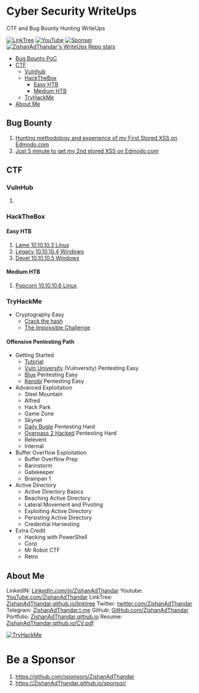 # Cyber Security WriteUps

CTF and Bug Bounty Hunting WriteUps

[![LinkTree](https://img.shields.io/badge/Link-Tree-bbd343)](https://zishanadthandar.github.io/linktree/)
[![YouTube](https://img.shields.io/youtube/channel/subscribers/UChgqXa2j7ZKkHX2Y76tSxoA)](https://youtube.com/@hackerstation)
[![Sponser](https://img.shields.io/github/sponsors/ZishanAdThandar)](https://github.com/sponsors/ZishanAdThandar)
[![ZishanAdThandar's WriteUps Repo stars](https://img.shields.io/github/stars/ZishanAdThandar/WriteUps)](https://github.com/ZishanAdThandar/WriteUps)

- [Bug Bounty PoC](#bug-bounty)
- [CTF](#ctf)
  - [Vulnhub](#vulnhub)
  - [HackTheBox](#hackthebox)
    - [Easy HTB](#easy-htb)
    - [Medium HTB](#medium-htb)
  - [TryHackMe](#tryhackme)
- [About Me](#about-me)

## Bug Bounty
1. [Hunting methodology and experience of my First Stored XSS on Edmodo.com](/bugbounty/1.md)
1. [Just 5 minute to get my 2nd stored XSS on Edmodo.com](/bugbounty/2.md)

## CTF

### VulnHub
<ol>
  <li><a href="./CTF/vulnhub/1.md" target="_blank"></a></li>
</ol>

### HackTheBox

#### Easy HTB

1. [Lame 10.10.10.3 Linux](./CTF/hackthebox.com/0001lame.md)
1. [Legacy 10.10.10.4 Windows](./CTF/hackthebox.com/0002legacy.md)
1. [Devel 10.10.10.5 Windows](./CTF/hackthebox.com/0003devel.md)

#### Medium HTB
1. [Popcorn 10.10.10.6 Linux ](./CTF/hackthebox.com/0004popcorn.md)



### TryHackMe
- Cryptography Easy
  - [Crack the hash](/CTF/tryhackme.com/crackthehash.md)
  - [The Impossible Challenge](/CTF/tryhackme.com/theimpossiblechallenge.md)
#### Offensive Pentesting Path
- Getting Started
  - [Tutorial](/CTF/tryhackme.com/tutorial.md)
  - [Vuln University](/CTF/tryhackme.com/vulnversity.md) (Vulnversity) Pentesting Easy
  - [Blue](/CTF/tryhackme.com/blue.md) Pentesting Easy
  - [Kenobi](/CTF/tryhackme.com/kenobi.md) Pentesting Easy
- Advanced Exploitation
  - Steel Mountain
  - Alfred
  - Hack Park
  - Game Zone
  - Skynet
  - [Daily Bugle](/CTF/tryhackme.com/dailybugle.md) Pentesting Hard
  - [Overpass 2 Hacked](/CTF/tryhackme.com/overpass2hacked.md) Pentesting Hard
  - Relevent
  - Internal
- Buffer Overflow Exploitation
  - Buffer Overflow Prep
  - Barinstorm
  - Gatekeeper
  - Brainpan 1
- Active Directory
  - Active Directory Basics
  - Beaching Active Directory
  - Lateral Movement and Pivoting
  - Exploiting Active Directory
  - Persisting Active Directory
  - Credential Harvesting
- Extra Credit
  - Hacking with PowerShell
  - Corp
  - Mr Robot CTF
  - Retro

## About Me
LinkedIN: [LinkedIn.com/in/ZishanAdThandar](https://www.linkedin.com/in/ZishanAdThandar)
Youtube: [YouTube.com/ZishanAdThandar](https://youtube.com/ZishanAdThandar)
LinkTree: [ZishanAdThandar.github.io/linktree](https://ZishanAdThandar.github.io/linktree)
Twitter: [twitter.com/ZishanAdThandar](https://x.com/ZishanAdThandar)
Telegram: [ZishanAdThandar.t.me](https://ZishanAdThandar.t.me)
Github: [GitHub.com/ZishanAdThandar](https://github.com/ZishanAdThandar)
Portfolio: [ZishanAdThandar.github.io](https://ZishanAdThandar.github.io)
Resume: [ZishanAdThandar.github.io/CV.pdf](https://ZishanAdThandar.github.io/CV.pdf)

[![TryHackMe](https://tryhackme-badges.s3.amazonaws.com/ZishanAdThandar.png)](https://tryhackme.com/p/ZishanAdThandar)

# Be a Sponsor  

1. https://github.com/sponsors/ZishanAdThandar
2. https://ZishanAdThandar.github.io/sponsor/

<!--
1. BTC `bc1q0qhgw5pdys7qqw07rcsyudu5wmv6208nhp5xtn`
2. ETH `0x8cdc24eeb9d1bf46929b2106e3535e0d1953fe1b`
3. ~~USDT (TRC20) `TGW1c7hzyszQNhQHM3aGa1nEKDNuyPueNE`~~ [Invalid]
-->


